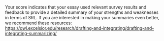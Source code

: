 Your score indicates that your essay used relevant survey results and feedback to provide a detailed summary of your strengths and weaknesses in terms of SRL. If you are interested in making your summaries even better, we recommend these resources: https://owl.excelsior.edu/research/drafting-and-integrating/drafting-and-integrating-summarizing/
